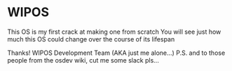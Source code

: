 # WIPOS
This OS is my first crack at making one from scratch
You will see just how much this OS could change over the course of its lifespan

Thanks!
WIPOS Development Team (AKA just me alone...)
P.S. and to those people from the osdev wiki, cut me some slack pls...
